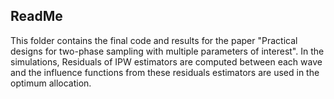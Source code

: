 ## ReadMe

This folder contains the final code and results for the paper "Practical designs for two-phase sampling with multiple parameters of interest". In the simulations, Residuals of IPW estimators are computed between each wave and the influence functions from these residuals estimators are used in the optimum allocation. 
